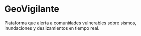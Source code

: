 # GeoVigilante
Plataforma que alerta a comunidades vulnerables sobre sismos, inundaciones y deslizamientos en tiempo real.
